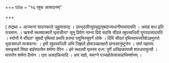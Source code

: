 +++
title = "१६ स्रुचः आसादनम्"

+++

[ तद्यथा = आज्यानां सादनकाले जुहूमासाद्य । उपभृदसीत्युपभृद्वत्पृषदाज्यधानीमासादयति । अवाहं बाध इति यजमान: । ऋषभौ स्थश्शाक्वरौ घृताचीनाꣳ सूनू प्रियेण नाम्ना प्रिये सदसि सीदतं स्रुवस्वधिती युगपदासादयति । स्योनौ मे सीदतꣳ सुषदौ पृथिव्यां प्रथयि प्रजया पशुभिस्सुवर्गे लोके । दिवि सीदतं पृथिव्यामन्तरिक्षेऽहमुत्तरो भूयासमधरे मत्सपत्ना: । इमौ स्रुवस्वधिती अभि जिहृतो होमाञ्च्छतक्षरौ छन्दसानुष्टुभेन । सर्वा यज्ञस्य समङ्क्तो विष्ठा बार्हस्पत्येन शर्मणा दैवेन । इमे स्थाल्यौ घृतस्य दध्न: पूर्णे अच्छिन्नपयसौ शतधारावुत्सौ । मारुतेन शर्मणा दैव्येन । एता असदन्नित्यादि । अयं यज्ञो, ममाग्ने पञ्चहोतेत्यासन्नाभिमर्शनम् ।
